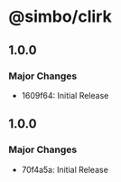 # @simbo/clirk

## 1.0.0

### Major Changes

- 1609f64: Initial Release

## 1.0.0

### Major Changes

- 70f4a5a: Initial Release
